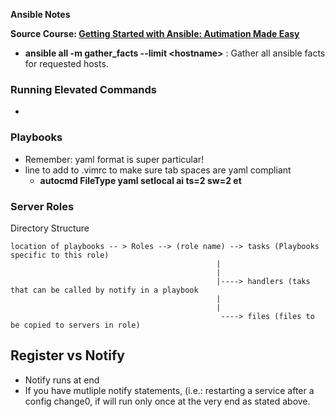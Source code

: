 **Ansible Notes**

**Source Course: [Getting Started with Ansible: Autimation Made Easy](https://www.udemy.com/course/getting-started-with-ansible/)**

* **ansible all -m gather_facts --limit \<hostname\>** : Gather all ansible facts for requested hosts.

### Running Elevated Commands
* 

### Playbooks
* Remember: yaml format is super particular!
* line to add to .vimrc to make sure tab spaces are yaml compliant
    * **autocmd FileType yaml setlocal ai ts=2 sw=2 et**

### Server Roles
Directory Structure
```
location of playbooks -- > Roles --> (role name) --> tasks (Playbooks specific to this role)
                                              |
                                              |
                                              |----> handlers (taks that can be called by notify in a playbook
                                              |
                                              |
                                               ----> files (files to be copied to servers in role)
```

## Register vs Notify
* Notify runs at end
* If you have mutliple notify statements, (i.e.: restarting a service after a config change0, if will run only once at the very end as stated above.
